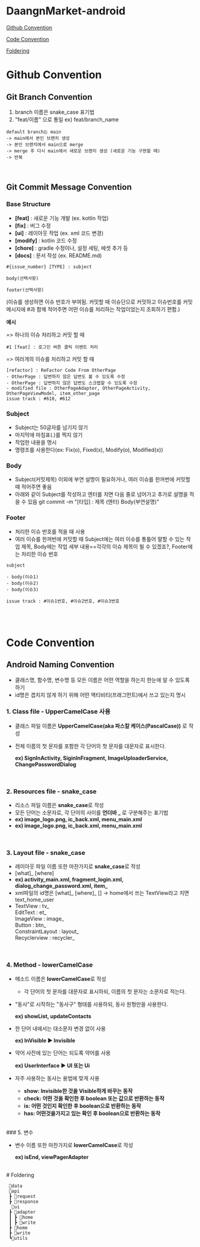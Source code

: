 # DaangnMarket-android
[Github Convention](#github-convention)

[Code Convention](#code-convention)

[Foldering](#foldering)


# Github Convention

## **Git Branch Convention**

1. branch 이름은 snake_case 표기법
2. "feat/이름" 으로 통일
   ex) feat/branch_name

```
default branch는 main 
-> main에서 본인 브랜치 생성 
-> 본인 브랜치에서 main으로 merge 
-> merge 후 다시 main에서 새로운 브랜치 생성 (새로운 기능 구현할 때) 
-> 반복
```

<br>


## **Git Commit Message Convention**

### **Base Structure**

- **[feat]** : 새로운 기능 개발 (ex. kotlin 작업)
- **[fix]** : 버그 수정
- **[ui]** : 레이아웃 작업 (ex. xml 코드 변경)
- **[modify]** : kotlin 코드 수정
- **[chore]** : gradle 수정이나, 설정 세팅, 에셋 추가 등
- **[docs]** : 문서 작성 (ex. README.md)

```
#{issue_number} [TYPE] : subject

body(선택사항)

footer(선택사항)
```

(이슈를 생성하면 이슈 번호가 부여됨. 커밋할 때 이슈단으로 커밋하고 이슈번호를 커밋메시지에 #과 함께 적어주면 어떤 이슈를 처리하는 작업이었는지 조회하기 편함.)

**예시** 

=> 하나의 이슈 처리하고 커밋 할 때

```
#1 [feat] : 로그인 버튼 클릭 이벤트 처리
```

=> 여러개의 이슈를 처리하고 커밋 할 때

```
[refactor] : ReFactor Code From OtherPage
- OtherPage : 답변하지 않은 답변도 볼 수 있도록 수정
- OtherPage : 답변하지 않은 답변도 스크랩할 수 있도록 수정
- modified file : OtherPageAdapter, OtherPageActivity, OtherPageViewModel, item_other_page
issue track : #610, #612
```

### **Subject**

- Subject는 50글자를 넘기지 않기
- 마지막에 마침표(.)를 찍지 않기
- 작업한 내용을 명시
- 명령조를 사용한다(ex: Fix(o), Fixed(x), Modify(o), Modified(x))

### **Body**

- Subject(커밋제목) 이외에 부연 설명이 필요하거나, 여러 이슈를 한꺼번에 커밋할 때 적어주면 좋음
- 아래와 같이 Subject를 작성하고 엔터를 치면 다음 줄로 넘어가고 추가로 설명을 적을 수 있음
  git commit -m "[타입] : 제목 (엔터)
  Body(부연설명)"

### **Footer**

- 처리한 이슈 번호를 적을 때 사용
- 여러 이슈를 한꺼번에 커밋할 때 
  Subject에는 여러 이슈를 통틀어 말할 수 있는 작업 제목, 
  Body에는 작업 세부 내용==각각의 이슈 제목이 될 수 있겠죠?, 
  Footer에는 처리한 이슈 번호

```
subject

- body(이슈1)
- body(이슈2)
- body(이슈3)

issue track : #이슈1번호, #이슈2번호, #이슈3번호
```
<br><br>

# Code Convention

## **Android Naming Convention**

- 클래스명, 함수명, 변수명 등 모든 이름은 어떤 역할을 하는지 한눈에 알 수 있도록 하기
- id명은 겹치지 않게 하기 위해 어떤 액티비티(프래그먼트)에서 쓰고 있는지 명시
  <br>

### 1. Class file - UpperCamelCase 사용

- 클래스 파일 이름은 **UpperCamelCase(aka 파스칼 케이스(PascalCase))** 로 작성

- 전체 이름의 첫 문자를 포함한 각 단어의 첫 문자를 대문자로 표시한다.

  **ex) SignInActivity, SiginInFragment, ImageUploaderService, ChangePasswordDialog**

<br>

### 2. Resources file - snake_case

- 리소스 파일 이름은 **snake_case**로 작성
- 모든 단어는 소문자로, 각 단어의 사이를 **언더바 _** 로 구분해주는 표기법
- **ex) image_logo.png, ic_back.xml, menu_main.xml**
- **ex) image_logo.png, ic_back.xml, menu_main.xml**

<br>

### 3. Layout file - snake_case

- 레이아웃 파일 이름 또한 마찬가지로 **snake_case**로 작성
- [what]_ [where]
- **ex) activity_main.xml, fragment_login.xml, dialog_change_password.xml, item_**
- xml파일의 id명은 [what]_ [where]_ []  → home에서 쓰는 TextView라고 치면 text_home_user
- TextView : tv_ 
  <br> EditText : et_
  <br> ImageView : image_
  <br> Button : btn_
  <br> ConstraintLayout : layout_
  <br> Recyclerview : recycler_

<br>

### 4. Method - lowerCamelCase

- 메소드 이름은 **lowerCamelCase**로 작성

  - 각 단어의 첫 문자를 대문자로 표시하되, 이름의 첫 문자는 소문자로 적는다.

- "동사"로 시작하는 "동사구" 형태를 사용하되, 동사 원형만을 사용한다.

  **ex) showList, updateContacts**

- 한 단어 내에서는 대소문자 변경 없이 사용

  **ex) InVisible :arrow_forward: Invisible**

- 약어 사전에 있는 단어는 되도록 약어를 사용

  **ex) UserInterface :arrow_forward: UI 또는 Ui**

- 자주 사용하는 동사는 용법에 맞게 사용

  - **show: Invisible한 것을 Visible하게 바꾸는 동작**
  - **check: 어떤 것을 확인한 후 boolean 또는 값으로 반환하는 동작**
  - **is: 어떤 것인지 확인한 후 boolean으로 반환하는 동작**
  - **has: 어떤것을가지고 있는 확인 후 boolean으로 반환하는 동작**
<br>
### 5. 변수

- 변수 이름 또한 마찬가지로 **lowerCamelCase**로 작성

  **ex) isEnd, viewPagerAdapter**

<br>
# Foldering

```
 📂data
 📂api
 ┣ 📂request
 ┣ 📂response
  📂ui
 ┣ 📂adapter
 ┃ ┣ 📂home
 ┃ ┣ 📂write
 ┣ 📂home
 ┣ 📂write
 ┗📂utils
```

